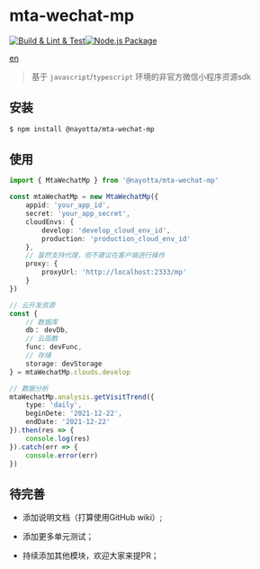 # mta-wechat-mp

[![Build & Lint & Test](https://github.com/nayotta/mta-wechat-mp/actions/workflows/build.yml/badge.svg)](https://github.com/nayotta/mta-wechat-mp/actions/workflows/build.yml)[![Node.js Package](https://github.com/nayotta/mta-wechat-mp/actions/workflows/release.yml/badge.svg)](https://github.com/nayotta/mta-wechat-mp/actions/workflows/release.yml)

[en](./README.en.md)

> 基于 `javascript`/`typescript` 环境的非官方微信小程序资源sdk

## 安装

```sh
$ npm install @nayotta/mta-wechat-mp
```

## 使用

```typescript
import { MtaWechatMp } from '@nayotta/mta-wechat-mp'

const mtaWechatMp = new MtaWechatMp({
	appid: 'your_app_id',
	secret: 'your_app_secret',
	cloudEnvs: {
		develop: 'develop_cloud_env_id',
		production: 'production_cloud_env_id'
	},
	// 虽然支持代理，但不建议在客户端进行操作
	proxy: {
		proxyUrl: 'http://localhost:2333/mp'
	}
})

// 云开发资源
const {
	// 数据库
	db： devDb,
	// 云函数
	func: devFunc,
	// 存储
	storage: devStorage
} = mtaWechatMp.clouds.develop

// 数据分析
mtaWechatMp.analysis.getVisitTrend({
	type: 'daily',
	beginDete: '2021-12-22',
	endDate: '2021-12-22'
}).then(res => {
	console.log(res)
}).catch(err => {
	console.error(err)
})
```

## 待完善

- 添加说明文档（打算使用GitHub wiki）;

- 添加更多单元测试；

- 持续添加其他模块，欢迎大家来提PR；
